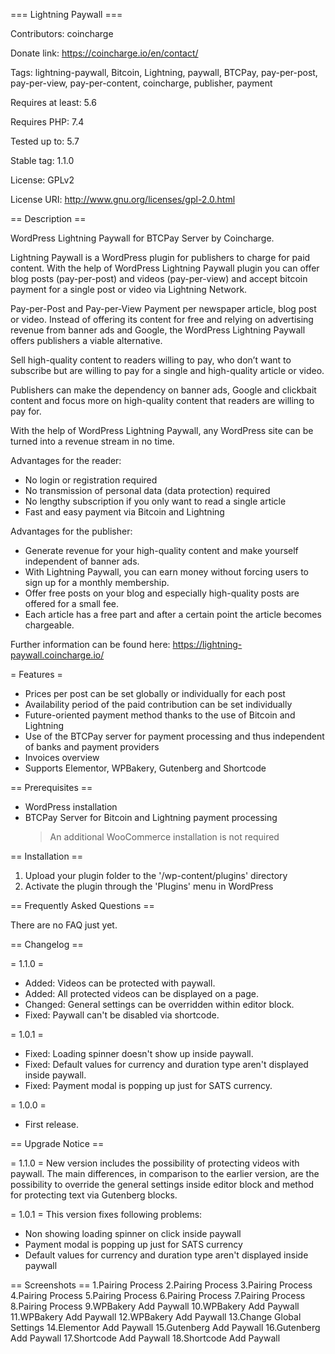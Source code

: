 === Lightning Paywall ===


Contributors: coincharge

Donate link: https://coincharge.io/en/contact/

Tags: lightning-paywall, Bitcoin, Lightning, paywall, BTCPay, pay-per-post, pay-per-view, pay-per-content, coincharge, publisher, payment

Requires at least: 5.6

Requires PHP: 7.4

Tested up to: 5.7

Stable tag: 1.1.0

License: GPLv2

License URI: http://www.gnu.org/licenses/gpl-2.0.html

== Description ==

WordPress Lightning Paywall for BTCPay Server by Coincharge.

Lightning Paywall is a WordPress plugin for publishers to charge for paid content. With the help of WordPress Lightning Paywall plugin you can offer blog posts (pay-per-post) and videos (pay-per-view) and accept bitcoin payment for a single post or video via Lightning Network.

Pay-per-Post and Pay-per-View
Payment per newspaper article, blog post or video. Instead of offering its content for free and relying on advertising revenue from banner ads and Google, the WordPress Lightning Paywall offers publishers a viable alternative.

Sell high-quality content to readers willing to pay, who don’t want to subscribe but are willing to pay for a single and high-quality article or video.

Publishers can make the dependency on banner ads, Google and clickbait content and focus more on high-quality content that readers are willing to pay for.

With the help of WordPress Lightning Paywall, any WordPress site can be turned into a revenue stream in no time.

Advantages for the reader:

- No login or registration required
- No transmission of personal data (data protection) required
- No lengthy subscription if you only want to read a single article
- Fast and easy payment via Bitcoin and Lightning

Advantages for the publisher:

- Generate revenue for your high-quality content and make yourself independent of banner ads.
- With Lightning Paywall, you can earn money without forcing users to sign up for a monthly membership.
- Offer free posts on your blog and especially high-quality posts are offered for a small fee.
- Each article has a free part and after a certain point the article becomes chargeable.

Further information can be found here: https://lightning-paywall.coincharge.io/

= Features =

- Prices per post can be set globally or individually for each post
- Availability period of the paid contribution can be set individually
- Future-oriented payment method thanks to the use of Bitcoin and Lightning
- Use of the BTCPay server for payment processing and thus independent of banks and payment providers
- Invoices overview
- Supports Elementor, WPBakery, Gutenberg and Shortcode

== Prerequisites ==

- WordPress installation
- BTCPay Server for Bitcoin and Lightning payment processing
  > An additional WooCommerce installation is not required

== Installation ==

1. Upload your plugin folder to the '/wp-content/plugins' directory
2. Activate the plugin through the 'Plugins' menu in WordPress

== Frequently Asked Questions ==

There are no FAQ just yet.

== Changelog ==

= 1.1.0 =

- Added: Videos can be protected with paywall.
- Added: All protected videos can be displayed on a page.
- Changed: General settings can be overridden within editor block.
- Fixed: Paywall can't be disabled via shortcode.

= 1.0.1 =

- Fixed: Loading spinner doesn't show up inside paywall.
- Fixed: Default values for currency and duration type aren't displayed inside paywall.
- Fixed: Payment modal is popping up just for SATS currency.

= 1.0.0 =

- First release.




== Upgrade Notice ==

= 1.1.0 =
  New version includes the possibility of protecting videos with paywall. The main differences, in comparison to the earlier version, are the possibility to override the general settings inside editor block and method for protecting text via Gutenberg blocks.  

= 1.0.1 =
  This version fixes following problems: 
  - Non showing loading spinner on click inside paywall
  - Payment modal is popping up just for SATS currency
  - Default values for currency and duration type aren't displayed inside paywall

== Screenshots ==
1.Pairing Process
2.Pairing Process
3.Pairing Process
4.Pairing Process
5.Pairing Process
6.Pairing Process
7.Pairing Process
8.Pairing Process
9.WPBakery Add Paywall
10.WPBakery Add Paywall
11.WPBakery Add Paywall
12.WPBakery Add Paywall
13.Change Global Settings
14.Elementor Add Paywall
15.Gutenberg Add Paywall
16.Gutenberg Add Paywall
17.Shortcode Add Paywall
18.Shortcode Add Paywall
